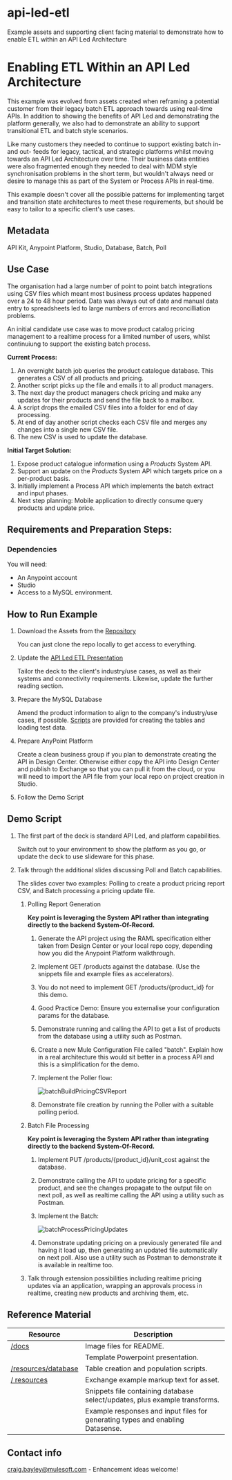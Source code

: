 # api-led-etl
Example assets and supporting client facing material to demonstrate how to enable ETL within an API Led Architecture

# Enabling ETL Within an API Led Architecture

This example was evolved from assets created when reframing a potential customer from their legacy batch ETL approach towards using real-time APIs. In addition to showing the benefits of API Led and demonstrating the platform generally, we also had to demonstrate an ability to support transitional ETL and batch style scenarios.

Like many customers they needed to continue to support existing batch in- and out- feeds for legacy, tactical, and strategic platforms whilst moving towards an API Led Architecture over time. Their business data entities were also fragmented enough they needed to deal with MDM style synchronisation problems in the short term, but wouldn't always need or desire to manage this as part of the System or Process APIs in real-time. 

This example doesn't cover all the possible patterns for implementing target and transition state architectures to meet these requirements, but should be easy to tailor to a specific client's use cases.

## Metadata 
API Kit, Anypoint Platform, Studio, Database, Batch, Poll

## Use Case 
The organisation had a large number of point to point batch integrations using CSV files which meant most business process updates happened over a 24 to 48 hour period. Data was always out of date and manual data entry to spreadsheets led to large numbers of errors and reconcilliation problems. 

An initial candidate use case was to move product catalog pricing management to a realtime process for a limited number of users, whilst continuiung to support the existing batch process. 

**Current Process:**
1. An overnight batch job queries the product catalogue database. This generates a CSV of all products and pricing.
1. Another script picks up the file and emails it to all product managers.
1. The next day the product managers check pricing and make any updates for their products and send the file back to a mailbox.
1. A script drops the emailed CSV files into a folder for end of day processing.
1. At end of day another script checks each CSV file and merges any changes into a single new CSV file.
1. The new CSV is used to update the database.

**Initial Target Solution:**
1. Expose product catalogue information using a *Products* System API.
1. Support an update on the *Products* System API which targets price on a per-product basis.
1. Initially implement a Process API which implements the batch extract and input phases.
1. Next step planning: Mobile application to directly consume query products and update price.

## Requirements and Preparation Steps:
### Dependencies
You will need:
* An Anypoint account
* Studio
* Access to a MySQL environment.

## How to Run Example
1. Download the Assets from the [Repository](https://github.com/mulesoft-consulting/api-led-etl)

   You can just clone the repo locally to get access to everything. 
1. Update the [API Led ETL Presentation](https://github.com/mulesoft-consulting/api-led-etl/tree/master/docs/)

   Tailor the deck to the client's industry/use cases, as well as their systems and connectivity requirements. Likewise, update the further reading section.
1. Prepare the MySQL Database

   Amend the product information to align to the company's industry/use cases, if possible. [Scripts](https://github.com/mulesoft-consulting/api-led-etl/tree/master/resources/database) are provided for creating the tables and loading test data.
1. Prepare AnyPoint Platform

   Create a clean business group if you plan to demonstrate creating the API in Design Center. Otherwise either copy the API into Design Center and publish to Exchange so that you can pull it from the cloud, or you will need to import the API file from your local repo on project creation in Studio.
   
1. Follow the Demo Script

## Demo Script
1. The first part of the deck is standard API Led, and platform capabilities.

   Switch out to your environment to show the platform as you go, or update the deck to use slideware for this phase.

1. Talk through the additional slides discussing Poll and Batch capabilities.

   The slides cover two examples: Polling to create a product pricing report CSV, and Batch processing a pricing update file.
   1. Polling Report Generation
  
      **Key point is leveraging the System API rather than integrating directly to the backend System-Of-Record.**
      1. Generate the API project using the RAML specification either taken from Design Center or your local repo copy, depending how you did the Anypoint Platform walkthrough.
      1. Implement GET /products against the database. (Use the snippets file and example files as accelerators).
      1. You do not need to implement GET /products/{product_id} for this demo.
      1. Good Practice Demo: Ensure you externalise your configuration params for the database.
      1. Demonstrate running and calling the API to get a list of products from the database using a utility such as Postman.
      1. Create a new Mule Configuration File called "batch". Explain how in a real architecture this would sit better in a process API and this is a simplification for the demo.
      1. Implement the Poller flow:
       
         ![batchBuildPricingCSVReport](https://github.com/mulesoft-consulting/api-led-etl/blob/master/docs/batchBuildPricingCSVReport.png)
      1. Demonstrate file creation by running the Poller with a suitable polling period.
   1. Batch File Processing
  
      **Key point is leveraging the System API rather than integrating directly to the backend System-Of-Record.**
      1. Implement PUT /products/{product_id}/unit_cost against the database.
      1. Demonstrate calling the API to update pricing for a specific product, and see the changes propagate to the output file on next poll, as well as realtime calling the API using a utility such as Postman.
      1. Implement the Batch:
      
         ![batchProcessPricingUpdates](https://github.com/mulesoft-consulting/api-led-etl/blob/master/docs/batchProcessPriceUpdates.png)
      1. Demonstrate updating pricing on a previously generated file and having it load up, then generating an updated file automatically on next poll. Also use a utility such as Postman to demonstrate it is available in realtime too.
   1. Talk through extension possibilities including realtime pricing updates via an application, wrapping an approvals process in realtime, creating new products and archiving them, etc.

## Reference Material

| Resource | Description |
| -------- | ----------- |
| [/docs](https://github.com/mulesoft-consulting/api-led-etl/tree/master/docs)    | Image files for README. |
|          | Template Powerpoint presentation. |
| [/resources/database](https://github.com/mulesoft-consulting/api-led-etl/tree/master/resources/database) | Table creation and population scripts. |
| [/ resources](https://github.com/mulesoft-consulting/api-led-etl/tree/master/resources) | Exchange example markup text for asset. |
|             | Snippets file containing database select/updates, plus example transforms. |
|             | Example responses and input files for generating types and enabling Datasense. |

## Contact info
craig.bayley@mulesoft.com - Enhancement ideas welcome!
